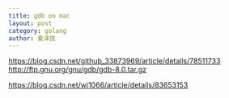 ```yaml
---
title: gdb on mac
layout: post
category: golang
author: 夏泽民
---
```

https://blog.csdn.net/github_33873969/article/details/78511733
 http://ftp.gnu.org/gnu/gdb/gdb-8.0.tar.gz
 
 
<!-- more -->
https://blog.csdn.net/wj1066/article/details/83653153


